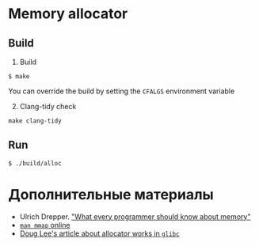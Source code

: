 # Memory allocator

## Build

1. Build
```shell
$ make
```
You can override the build by setting the `CFALGS` environment variable

2. Clang-tidy check
```shell
make clang-tidy
```

## Run
```shell
$ ./build/alloc
```

# Дополнительные материалы

- Ulrich Drepper. ["What every programmer should know about memory"](https://people.freebsd.org/~lstewart/articles/cpumemory.pdf)
- [`man mmap` online](https://man7.org/linux/man-pages/man2/mmap.2.html)
- [Doug Lee's article about allocator works in `glibc`](http://gee.cs.oswego.edu/dl/html/malloc.html) 

